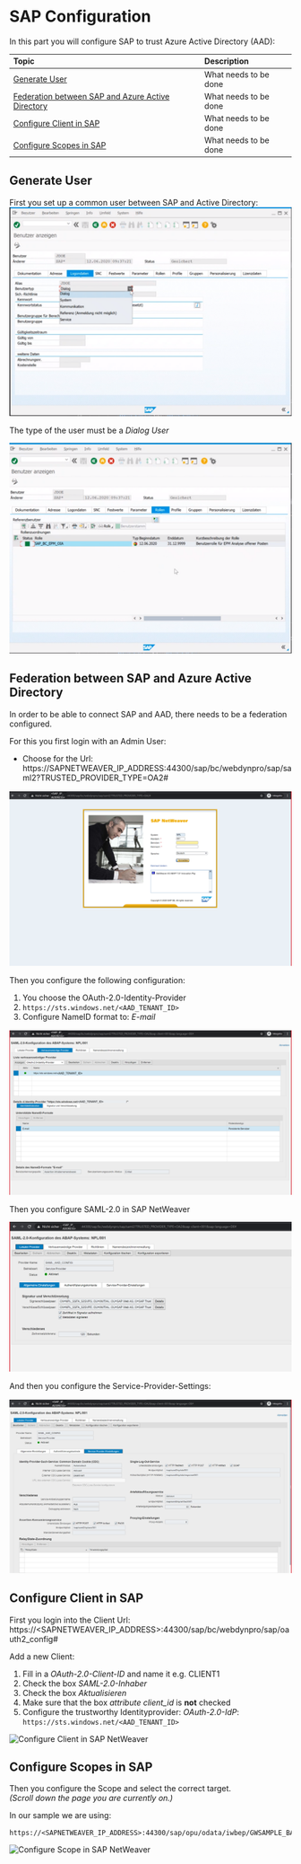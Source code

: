 
# SAP Configuration

In this part you will configure SAP to trust Azure Active Directory (AAD):

|Topic|Description|
|:-----------|:------------------|
|[Generate User]()|What needs to be done|
|[Federation between SAP and Azure Active Directory]()|What needs to be done|
|[Configure Client in SAP]()|What needs to be done|
|[Configure Scopes in SAP]()|What needs to be done|

## Generate User

First you set up a common user between SAP and Active Directory:
![Set up a common user between SAP and Active Directory - Part 1](./img/SAPNetweaverDialogUserPart1.png)

The type of the user must be a *Dialog User*

![Set up a common user between SAP and Active Directory - Part 2](./img/SAPNetweaverDialogUserPart2.png)

## Federation between SAP and Azure Active Directory

In order to be able to connect SAP and AAD, there needs to be a federation configured.

For this you first login with an Admin User:
- Choose for the Url: https://SAPNETWEAVER_IP_ADDRESS:44300/sap/bc/webdynpro/sap/saml2?TRUSTED_PROVIDER_TYPE=OA2#

![Login to SAPNetweaver using Admin Account](./img/SAPNetweaverAdminLogIn.png)

Then you configure the following configuration:

1. You choose the OAuth-2.0-Identity-Provider
2. ``` https://sts.windows.net/<AAD_TENANT_ID> ```
3. Configure NameID format to: *E-mail*

![Federation between SAP and Azure Active Directory](./img/SAPNetWeaverTruststellungAAD.png)


Then you configure SAML-2.0 in SAP NetWeaver

![SAML Configuration - Part 1](./img/SAPNetweaverSAMLKonfiguration.png)

And then you configure the Service-Provider-Settings:

![SAML Configuration - Part 2](./img/SAPNetweaverSAMLConfigurationPart2.png)

## Configure Client in SAP

First you login into the Client Url: https://<SAPNETWEAVER_IP_ADDRESS>:44300/sap/bc/webdynpro/sap/oauth2_config#

Add a new Client:
1. Fill in a *OAuth-2.0-Client-ID* and name it e.g. CLIENT1
2. Check the box *SAML-2.0-Inhaber*
3. Check the box *Aktualisieren*
4. Make sure that the box *attribute client_id* is **not** checked
5. Configure the trustworthy Identityprovider: *OAuth-2.0-IdP*: <br>
``` https://sts.windows.net/<AAD_TENANT_ID> ```

![Configure Client in SAP NetWeaver](./img/SAPNetweaverClientSetup.png)

## Configure Scopes in SAP

Then you configure the Scope and select the correct target. <br>
*(Scroll down the page you are currently on.)*

In our sample we are using: 

```
https://<SAPNETWEAVER_IP_ADDRESS>:44300/sap/opu/odata/iwbep/GWSAMPLE_BASIC/ProductSet

```

![Configure Scope in SAP NetWeaver](./img/SAPNetweaverScope.png)